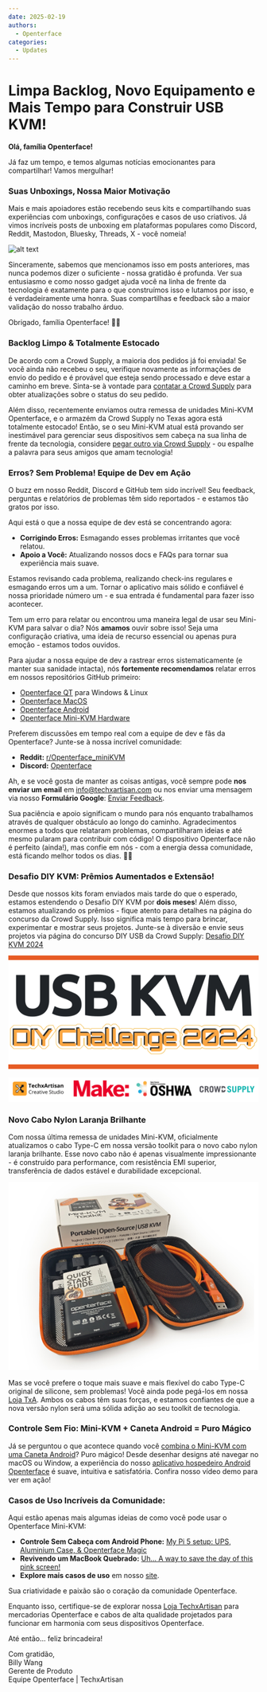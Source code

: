 ```yaml
---
date: 2025-02-19
authors:
  - Openterface
categories:
  - Updates
---
```


# Limpa Backlog, Novo Equipamento e Mais Tempo para Construir USB KVM!

**Olá, família Openterface!**

Já faz um tempo, e temos algumas notícias emocionantes para compartilhar! Vamos mergulhar!

### Suas Unboxings, Nossa Maior Motivação

Mais e mais apoiadores estão recebendo seus kits e compartilhando suas experiências com unboxings, configurações e casos de uso criativos. Já vimos incríveis posts de unboxing em plataformas populares como Discord, Reddit, Mastodon, Bluesky, Threads, X - você nomeia!

![alt text](pic/250219-sharing.gif)

Sinceramente, sabemos que mencionamos isso em posts anteriores, mas nunca podemos dizer o suficiente - nossa gratidão é profunda. Ver sua entusiasmo e como nosso gadget ajuda você na linha de frente da tecnologia é exatamente para o que construímos isso e lutamos por isso, e é verdadeiramente uma honra. Suas compartilhas e feedback são a maior validação do nosso trabalho árduo.

Obrigado, família Openterface! 🚀💙

### **Backlog Limpo & Totalmente Estocado**

De acordo com a Crowd Supply, a maioria dos pedidos já foi enviada! Se você ainda não recebeu o seu, verifique novamente as informações de envio do pedido e é provável que esteja sendo processado e deve estar a caminho em breve. Sinta-se à vontade para [contatar a Crowd Supply](https://www.crowdsupply.com/contact) para obter atualizações sobre o status do seu pedido.

Além disso, recentemente enviamos outra remessa de unidades Mini-KVM Openterface, e o armazém da Crowd Supply no Texas agora está totalmente estocado! Então, se o seu Mini-KVM atual está provando ser inestimável para gerenciar seus dispositivos sem cabeça na sua linha de frente da tecnologia, considere [pegar outro via Crowd Supply](https://www.crowdsupply.com/techxartisan/openterface-mini-kvm) - ou espalhe a palavra para seus amigos que amam tecnologia!

### **Erros? Sem Problema! Equipe de Dev em Ação**  

O buzz em nosso Reddit, Discord e GitHub tem sido incrível! Seu feedback, perguntas e relatórios de problemas têm sido reportados - e estamos tão gratos por isso.

Aqui está o que a nossa equipe de dev está se concentrando agora:

- **Corrigindo Erros:** Esmagando esses problemas irritantes que você relatou.  
- **Apoio a Você:** Atualizando nossos docs e FAQs para tornar sua experiência mais suave.  

Estamos revisando cada problema, realizando check-ins regulares e esmagando erros um a um. Tornar o aplicativo mais sólido e confiável é nossa prioridade número um - e sua entrada é fundamental para fazer isso acontecer.  

Tem um erro para relatar ou encontrou uma maneira legal de usar seu Mini-KVM para salvar o dia? Nós **amamos** ouvir sobre isso! Seja uma configuração criativa, uma ideia de recurso essencial ou apenas pura emoção - estamos todos ouvidos.  

Para ajudar a nossa equipe de dev a rastrear erros sistematicamente (e manter sua sanidade intacta), nós **fortemente recomendamos** relatar erros em nossos repositórios GitHub primeiro:

- [Openterface QT](https://github.com/TechxArtisanStudio/Openterface_QT) para Windows & Linux
- [Openterface MacOS](https://github.com/TechxArtisanStudio/Openterface_MacOS)
- [Openterface Android](https://github.com/TechxArtisanStudio/Openterface_Android)
- [Openterface Mini-KVM Hardware](https://github.com/TechxArtisanStudio/Openterface_Mini-KVM_Hardware)

Preferem discussões em tempo real com a equipe de dev e fãs da Openterface? Junte-se à nossa incrível comunidade:

- **Reddit:** [r/Openterface_miniKVM](https://openterface.com/reddit)  
- **Discord:** [Openterface](https://openterface.com/discord)  

Ah, e se você gosta de manter as coisas antigas, você sempre pode **nos enviar um email** em info@techxartisan.com ou nos enviar uma mensagem via nosso **Formulário Google**: [Enviar Feedback](https://forms.gle/enVJYFGn6gghEFaJ9).  

Sua paciência e apoio significam o mundo para nós enquanto trabalhamos através de qualquer obstáculo ao longo do caminho. Agradecimentos enormes a todos que relataram problemas, compartilharam ideias e até mesmo pularam para contribuir com código! O dispositivo Openterface não é perfeito (ainda!), mas confie em nós - com a energia dessa comunidade, está ficando melhor todos os dias. 🚀💙  

### **Desafio DIY KVM: Prêmios Aumentados e Extensão!**

Desde que nossos kits foram enviados mais tarde do que o esperado, estamos estendendo o Desafio DIY KVM por **dois meses**! Além disso, estamos atualizando os prêmios - fique atento para detalhes na página do concurso da Crowd Supply. Isso significa mais tempo para brincar, experimentar e mostrar seus projetos. Junte-se à diversão e envie seus projetos via página do concurso DIY USB da Crowd Supply: [Desafio DIY KVM 2024](https://www.crowdsupply.com/techxartisan/usb-kvm-diy-challenge-2024)

![Desafio DIY KVM 2024](pic/250219-usb-kvm-diy-2024.svg)

![contest-parties](pic/250214-contest-parties.png)

### **Novo Cabo Nylon Laranja Brilhante**

Com nossa última remessa de unidades Mini-KVM, oficialmente atualizamos o cabo Type-C em nossa versão toolkit para o novo cabo nylon laranja brilhante. Esse novo cabo não é apenas visualmente impressionante - é construído para performance, com resistência EMI superior, transferência de dados estável e durabilidade excepcional.

![Novo Toolkit](pic/250214-toolkit-open.jpg)

Mas se você prefere o toque mais suave e mais flexível do cabo Type-C original de silicone, sem problemas! Você ainda pode pegá-los em nossa [Loja TxA](https://shop.techxartisan.com/products/type-c-cable-with-usb-a-adapter-1-5m-4-11ft-240w-fast-charging-data-transfer-usb2-0). Ambos os cabos têm suas forças, e estamos confiantes de que a nova versão nylon será uma sólida adição ao seu toolkit de tecnologia.

### **Controle Sem Fio: Mini-KVM + Caneta Android = Puro Mágico**

Já se perguntou o que acontece quando você [combina o Mini-KVM com uma Caneta Android](https://www.reddit.com/r/Openterface_miniKVM/comments/1hnh79n/kicad_is_the_fisrt_software_we_tried_first_with/)? Puro mágico! Desde desenhar designs até navegar no macOS ou Window, a experiência do nosso [aplicativo hospedeiro Android Openterface](https://github.com/TechxArtisanStudio/Openterface_Android) é suave, intuitiva e satisfatória. Confira nosso vídeo demo para ver em ação!

### **Casos de Uso Incríveis da Comunidade:**

Aqui estão apenas mais algumas ideias de como você pode usar o Openterface Mini-KVM:

- **Controle Sem Cabeça com Android Phone:** [My Pi 5 setup: UPS, Aluminium Case, & Openterface Magic](https://www.reddit.com/r/Openterface_miniKVM/comments/1hrx1j5/my_pi_5_setup_ups_aluminium_case_openterface_magic/)
- **Revivendo um MacBook Quebrado:** [Uh... A way to save the day of this pink screen!](https://www.reddit.com/r/macbookpro/comments/1hwkh64/uh_a_way_to_save_the_day_of_this_pink_screen/)
- **Explore mais casos de uso** em nosso [site](https://openterface.com/use-cases/).

Sua criatividade e paixão são o coração da comunidade Openterface. 

Enquanto isso, certifique-se de explorar nossa [Loja TechxArtisan](http://shop.techxartisan.com/) para mercadorias Openterface e cabos de alta qualidade projetados para funcionar em harmonia com seus dispositivos Openterface. 

Até então… feliz brincadeira!

Com gratidão,  
Billy Wang  
Gerente de Produto  
Equipe Openterface | TechxArtisan